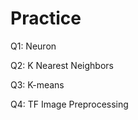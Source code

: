 # Practice  
Q1: Neuron                                       
             
Q2: K Nearest Neighbors      
       
Q3: K-means                 
         
Q4: TF Image Preprocessing               
     
